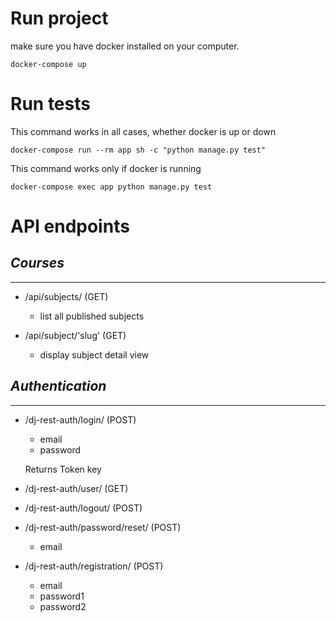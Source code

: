 Run project
=============

make sure you have docker installed on your computer.

````
docker-compose up
````

Run tests
=========

This command works in all cases, whether docker is up or down
````
docker-compose run --rm app sh -c "python manage.py test"
````

This command works only if  docker is running
````
docker-compose exec app python manage.py test 
````


API endpoints
=============
***Courses***
-
-------------
- /api/subjects/ (GET)
    - list all published subjects

- /api/subject/'slug' (GET)
    - display subject detail view

***Authentication***
- 
--------------------


- /dj-rest-auth/login/ (POST)

    - email
    - password

    Returns Token key

- /dj-rest-auth/user/ (GET)

- /dj-rest-auth/logout/ (POST)

- /dj-rest-auth/password/reset/ (POST)

    - email

- /dj-rest-auth/registration/ (POST)

    - email
    - password1
    - password2
